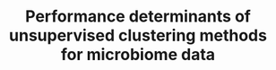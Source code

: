 ---
title: "Performance determinants of unsupervised clustering methods for microbiome data"
categories:
  - Papers
tags:
  - link
link: https://pubmed.ncbi.nlm.nih.gov/35120564/
excerpt: "Shi Y, Zhang L, Peterson CB, Do KA, Jenq RR. Performance determinants of unsupervised clustering methods for microbiome data. Microbiome. 2022 Feb 5;10(1):25. doi: 10.1186/s40168-021-01199-3. PMID: 35120564; PMCID: PMC8817542."
---